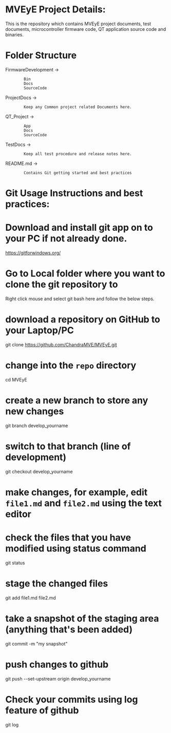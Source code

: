 # MVEyE Project Details:
This is the repository which contains MVEyE project documents, test documents, microcontroller firmware code, QT application source code and binaries.

# Folder Structure 
FirmwareDevelopment	->

			Bin
			Docs
			SourceCode
ProjectDocs		->

			Keep any Common project related Documents here.
QT_Project		->

			App
			Docs
			SourceCode					
TestDocs	        ->

			Keep all test procedure and release notes here.		
README.md    		->

			Contains Git getting started and best practices

# Git Usage Instructions and best practices:

# Download and install git app on to your PC if not already done.
https://gitforwindows.org/

# Go to Local folder where you want to clone the git repository to
Right click mouse and select git bash here and follow the below steps.

# download a repository on GitHub to your Laptop/PC
git clone https://github.com/ChandraMVE/MVEyE.git

# change into the `repo` directory
cd MVEyE

# create a new branch to store any new changes
git branch develop_yourname

# switch to that branch (line of development)
git checkout develop_yourname

# make changes, for example, edit `file1.md` and `file2.md` using the text editor

# check the files that you have modified using status command
git status

# stage the changed files
git add file1.md file2.md

# take a snapshot of the staging area (anything that's been added)
git commit -m "my snapshot"

# push changes to github
git push --set-upstream origin develop_yourname

# Check your commits using log feature of github
git log

